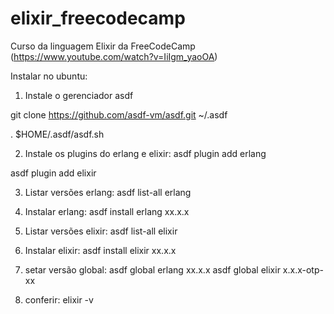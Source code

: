 # elixir_freecodecamp
Curso da linguagem Elixir da FreeCodeCamp (https://www.youtube.com/watch?v=IiIgm_yaoOA)


Instalar no ubuntu:
1) Instale o gerenciador asdf

git clone https://github.com/asdf-vm/asdf.git ~/.asdf

. $HOME/.asdf/asdf.sh

2) Instale os plugins do erlang e elixir: 
asdf plugin add erlang

asdf plugin add elixir

3) Listar versões erlang:
asdf list-all erlang

4) Instalar erlang:
asdf install erlang xx.x.x

5) Listar versões elixir:
asdf list-all elixir

6) Instalar elixir:
asdf install elixir xx.x.x

7) setar versão global:
asdf global erlang xx.x.x
asdf global elixir x.x.x-otp-xx

8) conferir:
elixir -v



